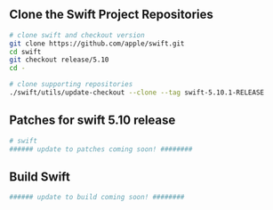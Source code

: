 ## Clone the Swift Project Repositories

```sh
# clone swift and checkout version
git clone https://github.com/apple/swift.git
cd swift
git checkout release/5.10
cd -

# clone supporting repositories
./swift/utils/update-checkout --clone --tag swift-5.10.1-RELEASE

```

## Patches for swift 5.10 release

```sh
# swift
###### update to patches coming soon! ########
```

## Build Swift

```sh
###### update to build coming soon! ########
```

